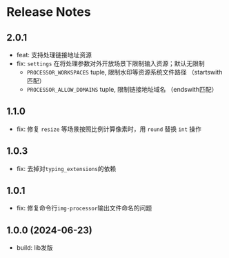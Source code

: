 # Release Notes

## 2.0.1
- feat: 支持处理链接地址资源
- fix: `settings` 在将处理参数对外开放场景下限制输入资源；默认无限制
    - `PROCESSOR_WORKSPACES` tuple, 限制水印等资源系统文件路径 （startswith匹配）
    - `PROCESSOR_ALLOW_DOMAINS` tuple, 限制链接地址域名 （endswith匹配）

## 1.1.0
- fix: 修复 `resize` 等场景按照比例计算像素时，用 `round` 替换 `int` 操作

## 1.0.3
- fix: 去掉对`typing_extensions`的依赖

## 1.0.1
- fix: 修复命令行`img-processor`输出文件命名的问题

## 1.0.0 (2024-06-23)
- build: lib发版
